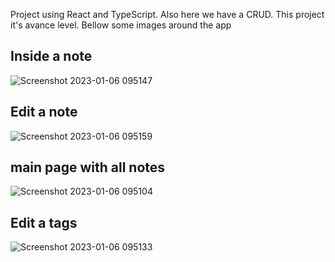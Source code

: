 Project using React and TypeScript. Also here we have a CRUD. This project it's avance level. Bellow some images around the app
## Inside a note
![Screenshot 2023-01-06 095147](https://user-images.githubusercontent.com/45718089/211025786-760bc07d-cd2f-43d1-878d-407151bdb1ed.jpg)
## Edit a note
![Screenshot 2023-01-06 095159](https://user-images.githubusercontent.com/45718089/211025800-16fde184-a3b4-4d75-b49a-0feb377059ae.jpg)
## main page with all notes
![Screenshot 2023-01-06 095104](https://user-images.githubusercontent.com/45718089/211025817-5b91a0fd-4f51-4125-aa23-803bf4903c1d.jpg)
## Edit a tags
![Screenshot 2023-01-06 095133](https://user-images.githubusercontent.com/45718089/211025820-734a9d8d-658e-434e-a97a-baa64c3e6958.jpg)
